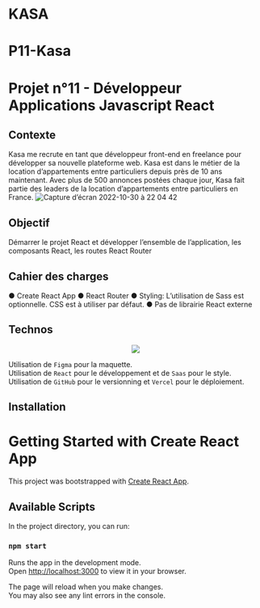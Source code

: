 # KASA
# P11-Kasa

# Projet n°11 - Développeur Applications Javascript React

## Contexte

Kasa me recrute en tant que développeur front-end en freelance pour développer sa nouvelle plateforme web. Kasa est dans le métier de la location d’appartements entre particuliers depuis près de 10 ans maintenant. Avec plus de 500 annonces postées chaque jour, Kasa fait partie des leaders de la location d’appartements entre particuliers en France.
![Capture d’écran 2022-10-30 à 22 04 42](https://user-images.githubusercontent.com/67756654/198901475-819084cc-e564-45b8-8d0b-5a6a20abb924.png)

## Objectif

Démarrer le projet React et développer l’ensemble de l’application, les composants React, les routes React Router

## Cahier des charges

● Create React App
● React Router
● Styling: L’utilisation de Sass est optionnelle. CSS est à utiliser par
défaut.
● Pas de librairie React externe

## Technos

<p align="center">
  <a href="https://skillicons.dev">
    <img src="https://skillicons.dev/icons?i=react,sass,figma,github,html,js,vscode,vercel" />
  </a>
</p>

Utilisation de `Figma` pour la maquette.<br>
Utilisation de `React` pour le développement et de `Saas` pour le style.<br>
Utilisation de `GitHub` pour le versionning et `Vercel` pour le déploiement.<br>

## Installation

# Getting Started with Create React App

This project was bootstrapped with [Create React App](https://github.com/facebook/create-react-app).

## Available Scripts

In the project directory, you can run:

### `npm start`

Runs the app in the development mode.\
Open [http://localhost:3000](http://localhost:3000) to view it in your browser.

The page will reload when you make changes.\
You may also see any lint errors in the console.